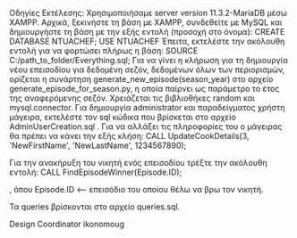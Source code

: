 Οδηγίες Εκτέλεσης:
Χρησιμοποιήσαμε server version 11.3.2-MariaDB μέσω XAMPP.
Αρχικά, ξεκινήστε τη βάση με XAMPP, συνδεθείτε με MySQL και δημιουργήστε τη βάση με την εξής εντολή (προσοχή στο όνομα):
CREATE DATABASE NTUACHEF;
USE NTUACHEF
Έπειτα, εκτελέστε την ακόλουθη εντολή για να φορτώσει πλήρως η βάση:
SOURCE C:/path_to_folder/Everything.sql;
Για να γίνει η κλήρωση για τη δημιουργία νέου επεισοδίου για δεδομένη σεζόν, δεδομένων όλων των περιορισμών, ορίζεται η συνάρτηση generate_new_episode(season_year) στο αρχείο generate_episode_for_season.py, η οποία παίρνει ως παράμετρο το έτος της αναφερόμενης σεζόν. Χρειάζεται τις βιβλιοθήκες random και mysql.connector.
Για δημιουργία administrator και παραδείγματος χρήστη μάγειρα, εκτελέστε τον sql κώδικα που βρίσκεται στο αρχείο AdminUserCreation.sql .  Για να αλλάξει τις πληροφορίες του ο μάγειρας θα πρέπει να κάνει την εξής κλήση:
	CALL UpdateCookDetails(3, 'NewFirstName', 'NewLastName', 1234567890);

Για την ανακήρυξη του νικητή ενός επεισοδίου τρέξτε την ακόλουθη εντολή:
	CALL FindEpisodeWinner(Episode.ID);  

, όπου Episode.ID <-- επεισόδιο του οποίου θέλω να βρω τον νικητή.


Τα queries βρίσκονται στο αρχείο queries.sql.

Design Coordinator
ikonomoug
